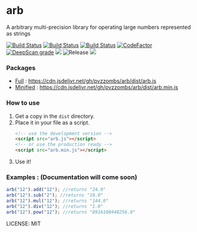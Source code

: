 # arb
A arbitrary multi-precision library for operating large numbers represented as strings  
  
[![Build Status](https://img.shields.io/github/workflow/status/pvzzombs/arb/Node.js_CI)](https://github.com/pvzzombs/arb/actions)  [![Build Status](https://travis-ci.com/pvzzombs/arb.svg?branch=master)](https://travis-ci.com/pvzzombs/arb)  [![Build Status](https://scrutinizer-ci.com/g/pvzzombs/arb/badges/build.png?b=master)](https://scrutinizer-ci.com/g/pvzzombs/arb/build-status/master)  [![CodeFactor](https://www.codefactor.io/repository/github/pvzzombs/arb/badge/master)](https://www.codefactor.io/repository/github/pvzzombs/arb/overview/master)  [![DeepScan grade](https://deepscan.io/api/teams/5260/projects/7030/branches/64956/badge/grade.svg)](https://deepscan.io/dashboard#view=project&tid=5260&pid=7030&bid=64956)  ![](https://img.shields.io/scrutinizer/quality/g/pvzzombs/arb)  ![Release](https://img.shields.io/github/v/release/pvzzombs/arb?include_prereleases)  ![](https://img.shields.io/github/last-commit/pvzzombs/arb)  
  
### Packages  
* [Full](https://cdn.jsdelivr.net/gh/pvzzombs/arb/dist/arb.js) : https://cdn.jsdelivr.net/gh/pvzzombs/arb/dist/arb.js  
* [Minified](https://cdn.jsdelivr.net/gh/pvzzombs/arb/dist/arb.min.js) : https://cdn.jsdelivr.net/gh/pvzzombs/arb/dist/arb.min.js  
  
### How to use  
1. Get a copy in the ``dist`` directory.
2. Place it in your file as a script.
   ```html
   <!-- use the development version -->
   <script src="arb.js"></script>
   <!-- or use the production ready -->
   <script src="arb.min.js"></script>
   ```
3. Use it!

### Examples : (Documentation will come soon)
   ```javascript
   arb("12").add("12"); //returns "24.0"
   arb("12").sub("2"); //returns "10.0"
   arb("12").mul("12"); //returns "144.0"
   arb("12").div("12"); //returns "1.0"
   arb("12").pow("12"); //returns "8916100448256.0"
   ```
LICENSE: MIT
